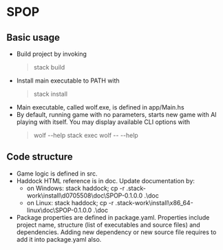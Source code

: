 # SPOP

## Basic usage
 - Build project by invoking
   > stack build
 - Install main executable to PATH with 
   > stack install
 - Main executable, called wolf.exe, is defined in app/Main.hs
 - By default, running game with no parameters, starts new game with AI playing with itself. You may display available CLI options with
   > wolf --help
   > stack exec wolf -- --help
 
 ## Code structure
  - Game logic is defined in src.
  - Haddock HTML reference is in doc. Update documentation by:
    - on Windows: stack haddock; cp -r .stack-work\install\d0705508\doc\SPOP-0.1.0.0 .\doc
    - on Linux:   stack haddock; cp -r .stack-work\install\x86_64-linux\doc\SPOP-0.1.0.0 .\doc
  - Package properties are defined in package.yaml. Properties include project name, structure (list of executables and source files) and dependencies. Adding new dependency or new source file requires to add it into package.yaml also. 

